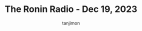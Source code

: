 ---
layout: post
title:  "The Ronin Radio - Dec 19, 2023"
categories: [ RoninRadio ]
author: tanjimon
summary: true
image: assets/images/rr/default2.png
showhomepage: true
---